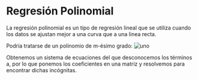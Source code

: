 # Regresión Polinomial

La regresión polinomial es un tipo de regresión lineal que se utiliza cuando los datos se ajustan mejor a una curva que a una linea recta. 

 Podría tratarse de un polinomio de m-ésimo grado:
 ![uno](https://metodosnumericosgera.files.wordpress.com/2017/04/image2.png?w=546&h=62&zoom=2)
 
 Obtenemos un sistema de ecuaciones del que desconocemos los términos a, por lo que ponemos los coeficientes en una matriz y resolvemos para encontrar dichas incógnitas.
